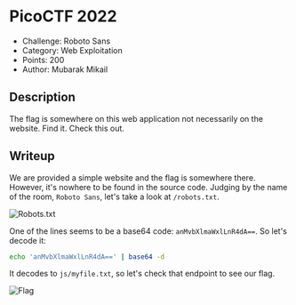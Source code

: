 # PicoCTF 2022
- Challenge: Roboto Sans
- Category: Web Exploitation
- Points: 200
- Author: Mubarak Mikail

## Description
The flag is somewhere on this web application not necessarily on the website. Find it.
Check this out.

## Writeup
We are provided a simple website and the flag is somewhere there. However, it's nowhere to be found in the source code.
Judging by the name of the room, `Roboto Sans`, let's take a look at `/robots.txt`.

![Robots.txt](https://imgur.com/zN770Xg.png)

One of the lines seems to be a base64 code: `anMvbXlmaWxlLnR4dA==`. So let's decode it:

```bash
echo 'anMvbXlmaWxlLnR4dA==' | base64 -d         
```

It decodes to `js/myfile.txt`, so let's check that endpoint to see our flag.

![Flag](https://imgur.com/d8xPGvB.png)
